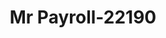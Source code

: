 ---
f_zip-code: 71292
f_state-code: LA
title: Mr Payroll-22190
f_phone: 318-388-4124
f_city-only: Monroe
f_address: 402 Thomas Rd West Monroe
f_location-unique-id: '22190'
slug: mr-payroll-22190
updated-on: '2024-05-30T13:46:58.046Z'
created-on: '2024-05-30T13:36:59.803Z'
published-on: '2024-05-30T13:54:32.469Z'
f_city-state: cms/city/monroe-la.md
f_company: cms/company/mr-payroll.md
f_state: cms/state/louisiana.md
layout: '[payday-loan].html'
tags: payday-loan
---